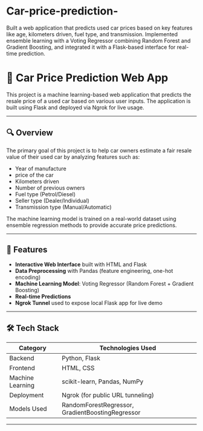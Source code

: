 # Car-price-prediction-
Built a web application that predicts used car prices based on key features like age, kilometers driven, fuel type, and transmission. Implemented ensemble learning with a Voting Regressor combining Random Forest and Gradient Boosting, and integrated it with a Flask-based interface for real-time prediction.

# 🚗 Car Price Prediction Web App

This project is a machine learning-based web application that predicts the resale price of a used car based on various user inputs. The application is built using Flask and deployed via Ngrok for live usage.

---

## 🔍 Overview

The primary goal of this project is to help car owners estimate a fair resale value of their used car by analyzing features such as:

- Year of manufacture
- price of the car
- Kilometers driven
- Number of previous owners
- Fuel type (Petrol/Diesel)
- Seller type (Dealer/Individual)
- Transmission type (Manual/Automatic)

The machine learning model is trained on a real-world dataset using ensemble regression methods to provide accurate price predictions.

---

## 🚀 Features

- **Interactive Web Interface** built with HTML and Flask
- **Data Preprocessing** with Pandas (feature engineering, one-hot encoding)
- **Machine Learning Model**: Voting Regressor (Random Forest + Gradient Boosting)
- **Real-time Predictions**
- **Ngrok Tunnel** used to expose local Flask app for live demo

---

## 🛠️ Tech Stack

| Category        | Technologies Used                                  |
|----------------|------------------------------------------------------|
| Backend         | Python, Flask                                       |
| Frontend        | HTML, CSS                                           |
| Machine Learning| scikit-learn, Pandas, NumPy                         |
| Deployment      | Ngrok (for public URL tunneling)                    |
| Models Used     | RandomForestRegressor, GradientBoostingRegressor    |

---



